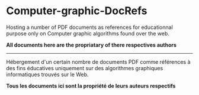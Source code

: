 # Computer-graphic-DocRefs
Hosting a number of PDF documents as references for educationnal purpose only on Computer graphic algorithms found over the web.

**All documents here are the propriatary of there respectives authors**


_____________________________________________________________

Hébergement d'un certain nombre de documents PDF comme références à des fins éducatives uniquement sur des algorithmes graphiques informatiques trouvés sur le Web.

**Tous les documents ici sont la propriété de leurs auteurs respectifs**
